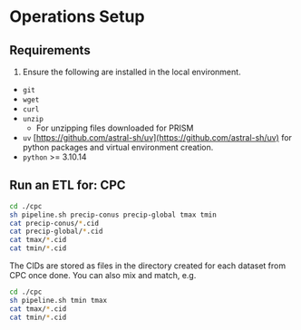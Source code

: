 # Operations Setup
## Requirements
1. Ensure the following are installed in the local environment.
  + `git`
  + `wget`
  + `curl`
  + `unzip`
    + For unzipping files downloaded for PRISM
  + `uv` [https://github.com/astral-sh/uv](https://github.com/astral-sh/uv) for python packages and virtual environment creation.
  + `python` >= 3.10.14

## Run an ETL for: CPC
```sh
cd ./cpc
sh pipeline.sh precip-conus precip-global tmax tmin
cat precip-conus/*.cid
cat precip-global/*.cid
cat tmax/*.cid
cat tmin/*.cid
```
The CIDs are stored as files in the directory created for each dataset from CPC once done.
You can also mix and match, e.g.
```sh
cd ./cpc
sh pipeline.sh tmin tmax
cat tmax/*.cid
cat tmin/*.cid
```
